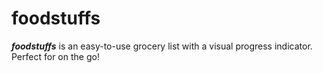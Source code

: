# foodstuffs
***foodstuffs*** is an easy-to-use grocery list with a visual progress indicator. Perfect for on the go!
